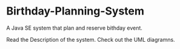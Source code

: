 # Birthday-Planning-System
A Java SE system that plan and reserve bithday event.

Read the Description of the system.
Check out the UML diagramns.
